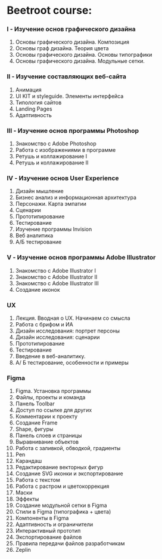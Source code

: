 # Beetroot course:
### I - Изучение основ графического дизайна
  1. Основы графического дизайна. Композиция
  2. Основы граф дизайна. Теория цвета
  3. Основы графического дизайна. Основы типографики
  4. Основы графического дизайна. Модульные сетки.
  
### II - Изучение составляющих веб-сайта
  1. Анимация
  2. UI KIT и styleguide. Элементы интерфейса
  3. Типология сайтов
  4. Landing Pages
  5. Адаптивность
  
### III - Изучение основ программы Photoshop
  1. Знакомство с Adobe Photoshop
  2. Работа с изображениями в программе
  3. Ретушь и коллажирование I
  4. Ретушь и коллажирование II
  
### IV - Изучение основ User Experience
  1. Дизайн мышление
  2. Бизнес анализ и информационная архитектура
  3. Персонажи. Карта эмпатии
  4. Сценарии
  5. Прототипирование
  6. Тестирование
  7. Изучение программы Invision
  8. Веб аналитика
  9. А/Б тестирование
  
### V - Изучение основ программы Adobe Illustrator
  1. Знакомство с Adobe Illustrator I
  2. Знакомство с Adobe Illustrator II
  3. Знакомство с Adobe Illustrator III
  4. Создание иконок


### UX
1. Лекция. Вводная о UX. Начинаем со смысла
2. Работа с брифом и ИА
3. Дизайн исследования: портрет персоны
4. Дизайн исследования: сценарии
5. Прототипирование
6. Тестирование
7. Введение в веб-аналитику.
8. А/ Б тестирование, особенности и примеры


### Figma
1. Figma. Установка программы
2. Файлы, проекты и команда
3. Панель Toolbar
4. Доступ по ссылке для других
5. Комментарии к проекту
6. Создание Frame
7. Shape, фигуры
8. Панель слоев и страницы
9. Выравнивание объектов
10. Работа с заливкой, обводкой, градиенты
11. Pen
12. Карандаш
13. Редактирование векторных фигур
14. Создание SVG иконки и экспортирование
15. Работа с текстом
16. Работа с растром и цветокоррекция
17. Маски
18. Эффекты
19. Создание модульной сетки в Figma
20. Стили в Figma (типографика + цвета)
21. Компоненты в Figma
22. Адаптивность и ограничители
23. Интерактивный прототип
24. Экспортирование файлов
25. Правила передачи файлов разработчикам
26. Zeplin
